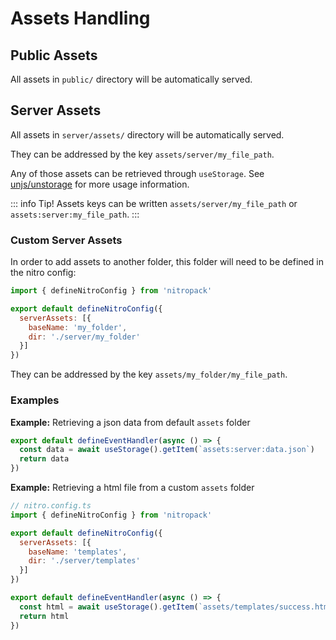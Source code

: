 # Assets Handling

## Public Assets

All assets in `public/` directory will be automatically served.

## Server Assets

All assets in `server/assets/` directory will be automatically served.

They can be addressed by the key `assets/server/my_file_path`.

Any of those assets can be retrieved through `useStorage`. See [unjs/unstorage](https://github.com/unjs/unstorage) for more usage information.

::: info Tip!
Assets keys can be written `assets/server/my_file_path` or `assets:server:my_file_path`.
:::

### Custom Server Assets

In order to add assets to another folder, this folder will need to be defined in the nitro config:

```js
import { defineNitroConfig } from 'nitropack'

export default defineNitroConfig({
  serverAssets: [{
    baseName: 'my_folder',
    dir: './server/my_folder'
  }]
})
```

They can be addressed by the key `assets/my_folder/my_file_path`.

### Examples

**Example:** Retrieving a json data from default `assets` folder

```js
export default defineEventHandler(async () => {
  const data = await useStorage().getItem(`assets:server:data.json`)
  return data
})
```

**Example:** Retrieving a html file from a custom `assets` folder

```js
// nitro.config.ts
import { defineNitroConfig } from 'nitropack'

export default defineNitroConfig({
  serverAssets: [{
    baseName: 'templates',
    dir: './server/templates'
  }]
})
```

```js
export default defineEventHandler(async () => {
  const html = await useStorage().getItem(`assets/templates/success.html`)
  return html
})
```
